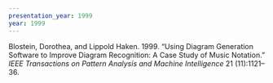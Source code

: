 ```yaml
---
presentation_year: 1999
year: 1999
---
```


Blostein, Dorothea, and Lippold Haken. 1999. “Using Diagram Generation Software to Improve Diagram Recognition: A Case Study of Music Notation.” <i>IEEE Transactions on Pattern Analysis and Machine Intelligence</i> 21 (11):1121–36.